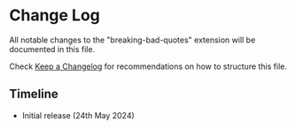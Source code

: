 # Change Log

All notable changes to the "breaking-bad-quotes" extension will be documented in this file.

Check [Keep a Changelog](http://keepachangelog.com/) for recommendations on how to structure this file.

## Timeline

- Initial release (24th May 2024)
